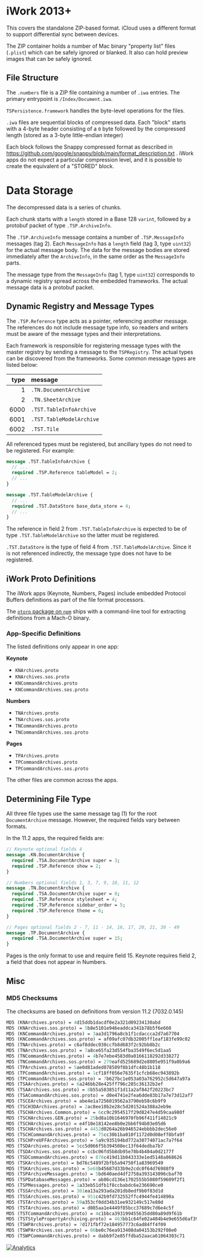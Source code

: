 # iWork 2013+ 

This covers the standalone ZIP-based format.  iCloud uses a different format to
support differential sync between devices.

The ZIP container holds a number of Mac binary "property list" files (`.plist`)
which can be safely ignored or blanked.  It also can hold preview images that
can be safely ignored.
 
## File Structure

The `.numbers` file is a ZIP file containing a number of `.iwa` entries.  The
primary entrypoint is `/Index/Document.iwa`.

`TSPersistence.framework` handles the byte-level operations for the files.

`.iwa` files are sequential blocks of compressed data.  Each "block" starts with
a 4-byte header consisting of a `0` byte followed by the compressed length
(stored as a 3-byte little-endian integer)

Each block follows the Snappy compressed format as described in
<https://github.com/google/snappy/blob/main/format_description.txt> .  iWork
apps do not expect a particular compression level, and it is possible to create
the equivalent of a "STORED" block.

# Data Storage

The decompressed data is a series of chunks.

Each chunk starts with a `length` stored in a Base 128 `varint`, followed by a
protobuf packet of type `.TSP.ArchiveInfo`.

The `.TSP.ArchiveInfo` message contains a number of `.TSP.MessageInfo` messages
(tag 2). Each `MessageInfo` has a `length` field (tag 3, type `uint32`) for the
actual message body.  The data for the message bodies are stored immediately
after the `ArchiveInfo`, in the same order as the `MessageInfo` parts.

The message type from the `MessageInfo` (tag 1, type `uint32`) corresponds to a
dynamic registry spread across the embedded frameworks.  The actual message data
is a protobuf packet.

## Dynamic Registry and Message Types

The `.TSP.Reference` type acts as a pointer, referencing another message.  The
references do not include message type info, so readers and writers must be
aware of the message types and their interpretations.

Each framework is responsible for registering message types with the master
registry by sending a message to the `TSPRegistry`.  The actual types can be
discovered from the frameworks.  Some common message types are listed below:

| type | message                  |
|-----:|:-------------------------|
|    1 | `.TN.DocumentArchive`    |
|    2 | `.TN.SheetArchive`       |
| 6000 | `.TST.TableInfoArchive`  |
| 6001 | `.TST.TableModelArchive` |
| 6002 | `.TST.Tile`              |

All referenced types must be registered, but ancillary types do not need to be
registered.  For example:

```proto
message .TST.TableInfoArchive {
  // ...
  required .TSP.Reference tableModel = 2;
  // ...
}

message .TST.TableModelArchive {
  // ...
  required .TST.DataStore base_data_store = 4;
  // ...
}
```

The reference in field 2 from `.TST.TableInfoArchive` is expected to be of type 
`.TST.TableModelArchive` so the latter must be registered.

`.TST.DataStore` is the type of field 4 from `.TST.TableModelArchive`.  Since it
is not referenced indirectly, the message type does not have to be registered.

## iWork Proto Definitions

The iWork apps (Keynote, Numbers, Pages) include embedded Protocol Buffers
definitions as part of the file format processors.

The [`otorp` package on `npm`](https://npm.im/otorp) ships with a command-line
tool for extracting definitions from a Mach-O binary.

### App-Specific Definitions

The listed definitions only appear in one app:

**Keynote**
- `KNArchives.proto`
- `KNArchives.sos.proto`
- `KNCommandArchives.proto`
- `KNCommandArchives.sos.proto`

**Numbers**
- `TNArchives.proto`
- `TNArchives.sos.proto`
- `TNCommandArchives.proto`
- `TNCommandArchives.sos.proto`

**Pages**
- `TPArchives.proto`
- `TPCommandArchives.proto`
- `TPCommandArchives.sos.proto`

The other files are common across the apps.

## Determining File Type

All three file types use the same message tag (1) for the root `DocumentArchive`
message.  However, the required fields vary between formats.

In the 11.2 apps, the required fields are:

```proto
// Keynote optional fields 4
message .KN.DocumentArchive {
  required .TSA.DocumentArchive super = 3;
  required .TSP.Reference show = 2;
}

// Numbers optional fields 1, 3, 7, 9, 10, 11, 12
message .TN.DocumentArchive {
  required .TSA.DocumentArchive super = 8;
  required .TSP.Reference stylesheet = 4;
  required .TSP.Reference sidebar_order = 5;
  required .TSP.Reference theme = 6;
}

// Pages optional fields 2 - 7, 11 - 14, 16, 17, 20, 21, 30 - 49
message .TP.DocumentArchive {
  required .TSA.DocumentArchive super = 15;
}
```

Pages is the only format to use and require field 15.  Keynote requires field 2,
a field that does not appear in Numbers.


## Misc

### MD5 Checksums

The checksums are based on definitions from version 11.2 (7032.0.145)

```proto
MD5 (KNArchives.proto) = 4d15ddb1dacdf0e2a321d09234130abd
MD5 (KNArchives.sos.proto) = 5b8e5101e946eaddca341b78b5f6e660
MD5 (KNCommandArchives.proto) = 3aa3d1796a8cb1f1cdaccca2d7a67704
MD5 (KNCommandArchives.sos.proto) = af09afc07db32005ff1eaf183fe99c02
MD5 (TNArchives.proto) = c6af8ddec038ccfb8d683f2c92bb8b2c
MD5 (TNArchives.sos.proto) = 7a8ce65fa23d554fba3549f6ec5d1aa5
MD5 (TNCommandArchives.proto) = 4b7e7ebe4583d0a0166118292d338272
MD5 (TNCommandArchives.sos.proto) = 279eafd525689d2e8805e951f9a0b9a6
MD5 (TPArchives.proto) = 5ae0d81aded078509f8b1dfc48b1b118
MD5 (TPCommandArchives.proto) = 1cf18ff056e7635f1cfcb68ec943892b
MD5 (TPCommandArchives.sos.proto) = 7b627bc1e053a03a762952c5d647a97a
MD5 (TSAArchives.proto) = 6a246bb28e425ff796c285c36132b2ef
MD5 (TSAArchives.sos.proto) = 8b55a583851f1d11a2af842f20223bc7
MD5 (TSACommandArchives.sos.proto) = d0e4741e2fea6dde83b17a7e73d12af7
MD5 (TSCEArchives.proto) = abe4e1a7256019562a3790eb58c6b9f9
MD5 (TSCH3DArchives.proto) = 2ac8ee10b2e28c5d201524a388a2eb9e
MD5 (TSCHArchives.Common.proto) = 6cc9c2954517f29d8247e4d59caa980f
MD5 (TSCHArchives.GEN.proto) = 25bd8a10b1646970fb96f411f14821c9
MD5 (TSCHArchives.proto) = e4f10e18142ee8b0e2bb6f94b03e05d6
MD5 (TSCHArchives.sos.proto) = 4452d0264a26b946524ebbbb2dec56e0
MD5 (TSCHCommandArchives.proto) = 75cc30b1ba010f1172d0d08eff8bfa9f
MD5 (TSCHPreUFFArchives.proto) = 5a9c935194bd772a30774071ac7a7f64
MD5 (TSDArchives.proto) = 5cc5d066f5b394508ec13f64dedba7b7
MD5 (TSDArchives.sos.proto) = ccbc06fd5b8db95e78b4b404a0d2177f
MD5 (TSDCommandArchives.proto) = 878c419d11b043333e1ed5148a868626
MD5 (TSKArchives.proto) = bd76c5489f2bfb5a94750f1a83969549
MD5 (TSKArchives.sos.proto) = 5e68b45687d33b9e2cdc0f64d76988f9
MD5 (TSPArchiveMessages.proto) = 5bd640aed4df2758a393143096cbaf70
MD5 (TSPDatabaseMessages.proto) = ab86cd136e1702555b5080f59609f2f1
MD5 (TSPMessages.proto) = 1a33eb51dfb1f8ccbabdc6e236690ce0
MD5 (TSSArchives.proto) = 301ea13a293ada201db8edf9b0f83d1d
MD5 (TSSArchives.sos.proto) = 951c42b9fd732552ffc4944fe414890a
MD5 (TSTArchives.proto) = 59a353cf0dd34b31ee932149c517e80d
MD5 (TSTArchives.sos.proto) = d085aa1e4449f85bcc37689c7d6e4c5f
MD5 (TSTCommandArchives.proto) = 4c1bbca393199455635dd80a89d9f61b
MD5 (TSTStylePropertyArchiving.proto) = 463bb1c64fe02a484b4e9e655d6af391
MD5 (TSWPArchives.proto) = 7d171fbf72e184957773c6ad84ff4f09
MD5 (TSWPArchives.sos.proto) = 06be0c76ea913408da04153b292f08e0
MD5 (TSWPCommandArchives.proto) = dabb9f2e85ffdba52aaca61064303c71
```


[![Analytics](https://ga-beacon.appspot.com/UA-36810333-1/SheetJS/notes?pixel)](https://github.com/SheetJS/notes)
